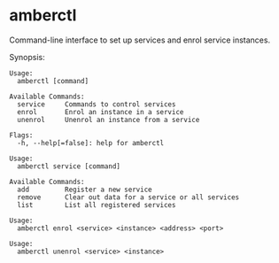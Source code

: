# amberctl

Command-line interface to set up services and enrol service instances.

Synopsis:

```
Usage:
  amberctl [command]

Available Commands:
  service     Commands to control services
  enrol       Enrol an instance in a service
  unenrol     Unenrol an instance from a service

Flags:
  -h, --help[=false]: help for amberctl

Usage:
  amberctl service [command]

Available Commands:
  add         Register a new service
  remove      Clear out data for a service or all services
  list        List all registered services

Usage:
  amberctl enrol <service> <instance> <address> <port>

Usage:
  amberctl unenrol <service> <instance>

```
